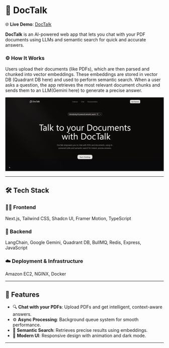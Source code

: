 # 📄 DocTalk

🌐 **Live Demo**: [DocTalk](https://doc-talk-nine.vercel.app/)

**DocTalk** is an AI-powered web app that lets you chat with your PDF documents using LLMs and semantic search for quick and accurate answers.

### ⚙️ How It Works
Users upload their documents (like PDFs), which are then parsed and chunked into vector embeddings. These embeddings are stored in vector DB (Quadrant DB here) and used to perform semantic search. When a user asks a question, the app retrieves the most relevant document chunks and sends them to an LLM(Gemini here) to generate a precise answer.

![Landing Page](client/public/DocTalk.png)

---

## 🛠 Tech Stack

### 🧑‍🎨 Frontend  
Next.js, Tailwind CSS, Shadcn UI, Framer Motion, TypeScript

### 🔧 Backend  
LangChain, Google Gemini, Quadrant DB, BullMQ, Redis, Express, JavaScript

### ☁️ Deployment & Infrastructure  
Amazon EC2, NGINX, Docker

---

## 🚀 Features

- 🔍 **Chat with your PDFs**: Upload PDFs and get intelligent, context-aware answers.
- ⚙️ **Async Processing**: Background queue system for smooth performance.
- 🧠 **Semantic Search**: Retrieves precise results using embeddings.
- 🌙 **Modern UI**: Responsive design with animation and dark mode.

---
